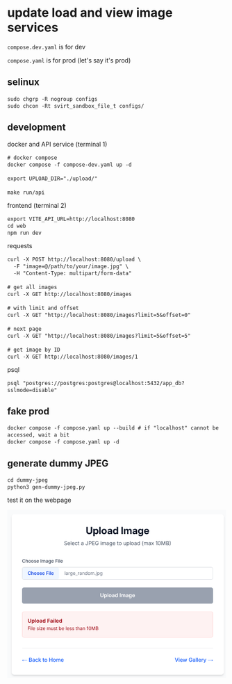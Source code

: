 # update load and view image services

`compose.dev.yaml` is for dev

`compose.yaml` is for prod (let's say it's prod)

## selinux

```shell
sudo chgrp -R nogroup configs
sudo chcon -Rt svirt_sandbox_file_t configs/
```

## development

docker and API service (terminal 1)

```shell
# docker compose
docker compose -f compose-dev.yaml up -d

export UPLOAD_DIR="./upload/"

make run/api
```

frontend (terminal 2)

```shell
export VITE_API_URL=http://localhost:8080
cd web
npm run dev
```

requests

```shell
curl -X POST http://localhost:8080/upload \
  -F "image=@/path/to/your/image.jpg" \
  -H "Content-Type: multipart/form-data"

# get all images
curl -X GET http://localhost:8080/images

# with limit and offset
curl -X GET "http://localhost:8080/images?limit=5&offset=0"

# next page
curl -X GET "http://localhost:8080/images?limit=5&offset=5"

# get image by ID
curl -X GET http://localhost:8080/images/1
```

psql

```shell
psql "postgres://postgres:postgres@localhost:5432/app_db?sslmode=disable"
```

## fake prod

```shell
docker compose -f compose.yaml up --build # if "localhost" cannot be accessed, wait a bit
docker compose -f compose.yaml up -d
```

## generate dummy JPEG

```shell
cd dummy-jpeg
python3 gen-dummy-jpeg.py
```

test it on the webpage

![error-more-than-10mb](./images/error-more-than-10mb.png)
